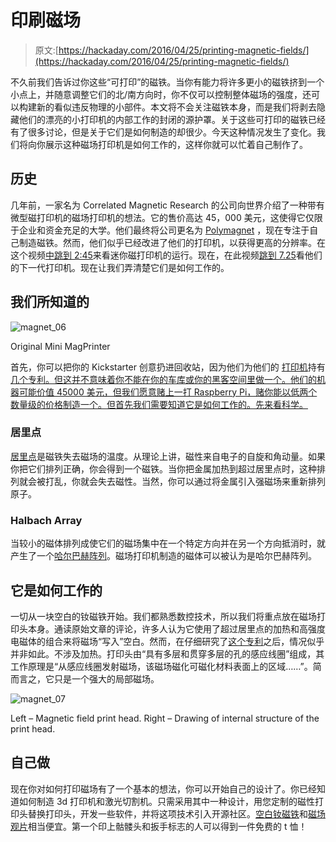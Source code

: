 # 印刷磁场

> 原文:[https://hackaday.com/2016/04/25/printing-magnetic-fields/](https://hackaday.com/2016/04/25/printing-magnetic-fields/)

不久前我们告诉过你这些“可打印”的磁铁。当你有能力将许多更小的磁铁挤到一个小点上，并随意调整它们的北/南方向时，你不仅可以控制整体磁场的强度，还可以构建新的看似违反物理的小部件。本文将不会关注磁铁本身，而是我们将剥去隐藏他们的漂亮的小打印机的内部工作的封闭的源护罩。关于这些可打印的磁铁已经有了很多讨论，但是关于它们是如何制造的却很少。今天这种情况发生了变化。我们将向你展示这种磁场打印机是如何工作的，这样你就可以忙着自己制作了。

## 历史

几年前，一家名为 Correlated Magnetic Research 的公司向世界介绍了一种带有微型磁打印机的磁场打印机的想法。它的售价高达 45，000 美元，这使得它仅限于企业和资金充足的大学。他们最终将公司更名为 [Polymagnet](http://www.polymagnet.com/) ，现在专注于自己制造磁铁。然而，他们似乎已经改进了他们的打印机，以获得更高的分辨率。在这个视频[中跳到 2:45](https://www.youtube.com/watch?v=SWuVzhTd6Fc)来看迷你磁打印机的运行。现在，在此视频[跳到 7.25](https://www.youtube.com/watch?v=IANBoybVApQ)看他们的下一代打印机。现在让我们弄清楚它们是如何工作的。

## 我们所知道的

![magnet_06](../Images/64abe5733008aa38eee420e9663b165d.png)

Original Mini MagPrinter

首先，你可以把你的 Kickstarter 创意扔进回收站，因为他们为他们的 [打印机](https://www.google.com/patents/US20140035707?dq=ininventor:%22Larry+W.+Fullerton%22&hl=en&sa=X&ved=0ahUKEwj3qqXhsprMAhUBjSwKHc8rBZ04FBDoAQhMMAc)持有[几个](http://www.google.com/patents/US20140062241)[专利。但这并不意味着你不能在你的车库或你的黑客空间里做一个。他们的机器可能价值 45000 美元，但我们愿意赌上一打 Raspberry Pi，赌你能以低两个数量级的价格制造一个。但首先我们需要知道它是如何工作的。先来看科学。](https://www.google.com/patents/US9105384?dq=ininventor:%22Larry+W.+Fullerton%22&hl=en&sa=X&ved=0ahUKEwiYwfv_sprMAhWCXCwKHUSjBQU4KBDoAQgiMAE)

### 居里点

[居里点](https://en.wikipedia.org/wiki/Curie_temperature)是磁铁失去磁场的温度。从理论上讲，磁性来自电子的自旋和角动量。如果你把它们排列正确，你会得到一个磁铁。当你把金属加热到超过居里点时，这种排列就会被打乱，你就会失去磁性。当然，你可以通过将金属引入强磁场来重新排列原子。

### Halbach Array

当较小的磁体排列成使它们的磁场集中在一个特定方向并在另一个方向抵消时，就产生了一个[哈尔巴赫阵列](https://en.wikipedia.org/wiki/Halbach_array)。磁场打印机制造的磁体可以被认为是哈尔巴赫阵列。

## 它是如何工作的

一切从一块空白的钕磁铁开始。我们都熟悉数控技术，所以我们将重点放在磁场打印头本身。通读原始文章的评论，许多人认为它使用了超过居里点的加热和高强度电磁体的组合来将磁场“写入”空白。然而，在仔细研究了[这个专利](https://www.google.com/patents/US20140035707?dq=ininventor:%22Larry+W.+Fullerton%22&hl=en&sa=X&ved=0ahUKEwj3qqXhsprMAhUBjSwKHc8rBZ04FBDoAQhMMAc)之后，情况似乎并非如此。不涉及加热。打印头由“具有多层和贯穿多层的孔的感应线圈”组成，其工作原理是“从感应线圈发射磁场，该磁场磁化可磁化材料表面上的区域……”。简而言之，它只是一个强大的局部磁场。

![magnet_07](../Images/0c2256c351589eeff3159c15d2d52d28.png)

Left – Magnetic field print head. Right – Drawing of internal structure of the print head.

## 自己做

现在你对如何打印磁场有了一个基本的想法，你可以开始自己的设计了。你已经知道如何制造 3d 打印机和激光切割机。只需采用其中一种设计，用您定制的磁性打印头替换打印头，开发一些软件，并将这项技术引入开源社区。[空白钕磁铁](http://www.ebay.com/itm/10PCS-Super-Strong-Round-Disc-Magnets-Rare-Earth-Neodymium-Magnet-N52-12x3mm-/131701749679?hash=item1eaa0937af:g:Cd0AAOSwoydWmMZT)和[磁场观片](http://www.amazon.com/Magnetic-Viewing-Film-Field-Display/dp/B00129CCGS)相当便宜。第一个印上骷髅头和扳手标志的人可以得到一件免费的 t 恤！